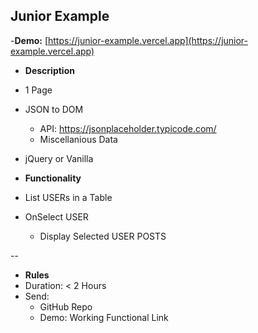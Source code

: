 Junior Example
--

-**Demo:** [https://junior-example.vercel.app](https://junior-example.vercel.app)

- **Description**
- 1 Page
- JSON to DOM
  - API: https://jsonplaceholder.typicode.com/
  - Miscellanious Data
- jQuery or Vanilla

- **Functionality**
- List USERs in a Table
- OnSelect USER
  - Display Selected USER POSTS

--

- **Rules**
- Duration: &lt; 2 Hours
- Send:
  - GitHub Repo
  - Demo: Working Functional Link
